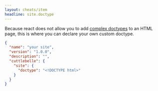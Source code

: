 ```yaml
---
layout: cheats/item
headline: site.doctype
---
```


Because react does not allow you to add [complex doctypes](https://github.com/facebook/react/issues/1035) to an HTML page,
this is where you can declare your own custom doctype.

```json
{
  "name": "your site",
  "version": "1.0.0",
  "description": "",
  "cuttlebelle": {
    "site": {
      "doctype": "<!DOCTYPE html>"
    }
  }
}
```
